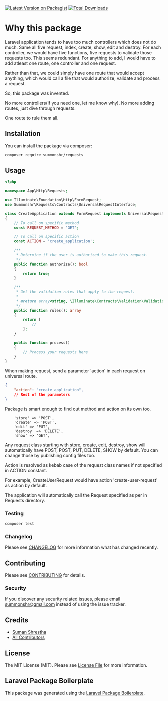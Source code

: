 [![Latest Version on Packagist](https://img.shields.io/packagist/v/summonshr/requests.svg?style=flat-square)](https://packagist.org/packages/summonshr/requests)
[![Total Downloads](https://img.shields.io/packagist/dt/summonshr/requests.svg?style=flat-square)](https://packagist.org/packages/summonshr/requests)

# Why this package

Laravel application tends to have too much controllers which does not do much. Same all five request, index, create, show, edit and destroy. For each controller, we would have five functions, five requests to validate those requests too. This seems redundant. For anything to add, I would have to add atleast one route, one controller and one request.

Rather than that, we could simply have one route that would accept anything, which would call a file that would authorize, validate and process a request. 

So, this package was invented.

No more controllers(If you need one, let me know why). No more adding routes, just dive through requests.

One route to rule them all.

## Installation

You can install the package via composer:

```bash
composer require summonshr/requests
```

## Usage

```php
<?php

namespace App\Http\Requests;

use Illuminate\Foundation\Http\FormRequest;
use Summonshr\Requests\Contracts\UniversalRequestInterface;

class CreateApplication extends FormRequest implements UniversalRequestInterface
{
    // To call on specific method
    const REQUEST_METHOD = 'GET';

    // To call on specific action
    const ACTION = 'create_application';

    /**
     * Determine if the user is authorized to make this request.
     */
    public function authorize(): bool
    {
        return true;
    }

    /**
     * Get the validation rules that apply to the request.
     *
     * @return array<string, \Illuminate\Contracts\Validation\ValidationRule|array|string>
     */
    public function rules(): array
    {
        return [
            //
        ];
    }

    public function process()
    {
        // Process your requests here
    }
}
```

When making request, send a parameter 'action' in each request on universal route.

```json
{
    "action": "create_application",
    // Rest of the parameters
}
```

Package is smart enough to find out method and action on its own too.

```
    'store' => 'POST',
    'create' => 'POST',
    'edit' => 'PUT',
    'destroy' => 'DELETE',
    'show' => 'GET',
```

Any request class starting with store, create, edit, destroy, show will automatically have POST, POST, PUT, DELETE, SHOW  by default. You can change those by publishing config files too.

Action is resolved as kebab case of the request class names if not specified in ACTION constant.

For example, CreateUserRequest would have action 'create-user-request' as action by default.

The application will automatically call the Request specified as per in Requests directory.
### Testing

```bash
composer test
```

### Changelog

Please see [CHANGELOG](CHANGELOG.md) for more information what has changed recently.

## Contributing

Please see [CONTRIBUTING](CONTRIBUTING.md) for details.

### Security

If you discover any security related issues, please email summonshr@gmail.com instead of using the issue tracker.

## Credits

-   [Suman Shrestha](https://github.com/summonshr)
-   [All Contributors](../../contributors)

## License

The MIT License (MIT). Please see [License File](LICENSE.md) for more information.

## Laravel Package Boilerplate

This package was generated using the [Laravel Package Boilerplate](https://laravelpackageboilerplate.com).
